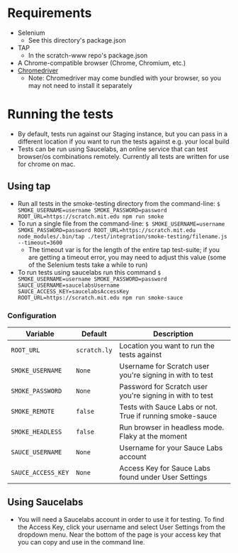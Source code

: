 # Requirements

* Selenium
  * See this directory's package.json
* TAP
  * In the scratch-www repo's package.json
* A Chrome-compatible browser (Chrome, Chromium, etc.)
* [Chromedriver](https://sites.google.com/a/chromium.org/chromedriver/)
  * Note: Chromedriver may come bundled with your browser, so you may not need to install it separately

# Running the tests

* By default, tests run against our Staging instance, but you can pass in a different location if you want to run the tests against e.g. your local build
* Tests can be run using Saucelabs, an online service that can test browser/os combinations remotely. Currently all tests are written for use for chrome on mac.

## Using tap
* Run all tests in the smoke-testing directory from the command-line: `$ SMOKE_USERNAME=username SMOKE_PASSWORD=password ROOT_URL=https://scratch.mit.edu npm run smoke`
* To run a single file from the command-line: `$ SMOKE_USERNAME=username SMOKE_PASSWORD=password ROOT_URL=https://scratch.mit.edu node_modules/.bin/tap ./test/integration/smoke-testing/filename.js --timeout=3600`
  * The timeout var is for the length of the entire tap test-suite; if you are getting a timeout error, you may need to adjust this value (some of the Selenium tests take a while to run)
* To run tests using saucelabs run this command `$ SMOKE_USERNAME=username SMOKE_PASSWORD=password SAUCE_USERNAME=saucelabsUsername SAUCE_ACCESS_KEY=saucelabsAccessKey ROOT_URL=https://scratch.mit.edu npm run smoke-sauce`


### Configuration

| Variable      		| Default               | Description                                 			    |
| ---------------------	| --------------------- | --------------------------------------------------------- |
| `ROOT_URL`			| `scratch.ly`			| Location you want to run the tests against                |
| `SMOKE_USERNAME`    	| `None` 				| Username for Scratch user you're signing in with to test 	|
| `SMOKE_PASSWORD`  	| `None`                | Password for Scratch user you're signing in with to test  |
| `SMOKE_REMOTE`        | `false`               | Tests with Sauce Labs or not. True if running smoke-sauce |
| `SMOKE_HEADLESS`      | `false`               | Run browser in headless mode. Flaky at the moment         |
| `SAUCE_USERNAME`      | `None`                | Username for your Sauce Labs account                      |
| `SAUCE_ACCESS_KEY`    | `None`                | Access Key for Sauce Labs found under User Settings       |


## Using Saucelabs
* You will need a Saucelabs account in order to use it for testing. To find the Access Key, click your username and select User Settings from the dropdown menu.  Near the bottom of the page is your access key that you can copy and use in the command line.
